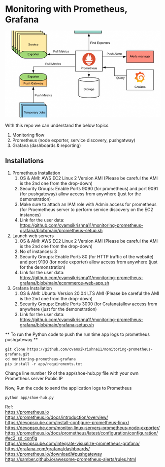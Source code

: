 # Monitoring with Prometheus, Grafana

![Screenshot](prom-architecture.png)

With this repo we can understand the below topics
1. Monitoring flow
2. Prometheus (node exporter, service discovery, pushgatway)
3. Grafana (dashboards & reporting)


## Installations
1. Prometheus Installation 
    1. OS & AMI: AWS EC2 Linux 2 Version AMI (Please be careful the AMI is the 2nd one from the drop-down)
    2. Security Groups: Enable Ports 9090 (for prometheus) and port 9091 (for pushgateway) allow access from anywhere (just for the demonstration)
    3. Make sure to attach an IAM role with Admin access for prometheus (for Proemetheus server to perform service discovery on the EC2 instances)
    4. Link for the user data: https://github.com/cvamsikrishna11/monitoring-prometheus-grafana/blob/main/prometheus-setup.sh
2. Launch web servers
    1. OS & AMI: AWS EC2 Linux 2 Version AMI (Please be careful the AMI is the 2nd one from the drop-down)
    2. No of instances: 3
    3. Security Groups: Enable Ports 80 (for HTTP traffic of the website) and port 9100 (for node exporter) allow access from anywhere (just for the demonstration)        
    4. Link for the user data: https://github.com/cvamsikrishna11/monitoring-prometheus-grafana/blob/main/ecommerce-web-app.sh
3. Grafana Installation
    1. OS & AMI: Ubuntu Version 20.04 LTS AMI (Please be careful the AMI is the 2nd one from the drop-down)
    2. Security Groups: Enable Ports 3000 (for Grafana)allow access from anywhere (just for the demonstration)        
    4. Link for the user data: https://github.com/cvamsikrishna11/monitoring-prometheus-grafana/blob/main/grafana-setup.sh

** To run the Python code to push the run time app logs to prometheus pushgateway **
```
git clone https://github.com/cvamsikrishna11/monitoring-prometheus-grafana.git
cd monitoring-prometheus-grafana
pip install -r app/requirements.txt
```
Change line number 19 of the app/shoe-hub.py file with your own Prometheus server Public IP

Now, Run the code to send the application logs to Prometheus
```
python app/shoe-hub.py
```

Ref: <br/>
https://prometheus.io <br/>
https://prometheus.io/docs/introduction/overview/ <br/>
https://devopscube.com/install-configure-prometheus-linux/ <br/>
https://devopscube.com/monitor-linux-servers-prometheus-node-exporter/ <br/>
https://prometheus.io/docs/prometheus/latest/configuration/configuration/#ec2_sd_config <br/>
https://devopscube.com/integrate-visualize-prometheus-grafana/ <br/>
https://grafana.com/grafana/dashboards/ <br/>
https://prometheus.io/download/#pushgateway
https://samber.github.io/awesome-prometheus-alerts/rules.html